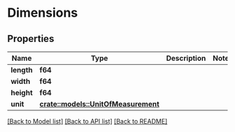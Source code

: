 # Dimensions

## Properties

Name | Type | Description | Notes
------------ | ------------- | ------------- | -------------
**length** | **f64** |  | 
**width** | **f64** |  | 
**height** | **f64** |  | 
**unit** | [**crate::models::UnitOfMeasurement**](UnitOfMeasurement.md) |  | 

[[Back to Model list]](../README.md#documentation-for-models) [[Back to API list]](../README.md#documentation-for-api-endpoints) [[Back to README]](../README.md)


